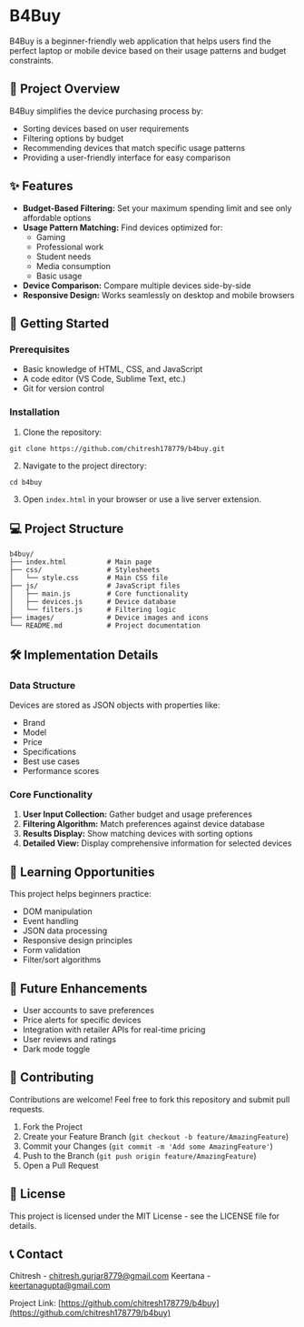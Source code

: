 # B4Buy

B4Buy is a beginner-friendly web application that helps users find the perfect laptop or mobile device based on their usage patterns and budget constraints.

## 📝 Project Overview

B4Buy simplifies the device purchasing process by:
- Sorting devices based on user requirements
- Filtering options by budget
- Recommending devices that match specific usage patterns
- Providing a user-friendly interface for easy comparison

## ✨ Features

- **Budget-Based Filtering:** Set your maximum spending limit and see only affordable options
- **Usage Pattern Matching:** Find devices optimized for:
  - Gaming
  - Professional work
  - Student needs
  - Media consumption
  - Basic usage
- **Device Comparison:** Compare multiple devices side-by-side
- **Responsive Design:** Works seamlessly on desktop and mobile browsers

## 🚀 Getting Started

### Prerequisites

- Basic knowledge of HTML, CSS, and JavaScript
- A code editor (VS Code, Sublime Text, etc.)
- Git for version control

### Installation

1. Clone the repository:
```
git clone https://github.com/chitresh178779/b4buy.git
```

2. Navigate to the project directory:
```
cd b4buy
```

3. Open `index.html` in your browser or use a live server extension.

## 💻 Project Structure

```
b4buy/
├── index.html          # Main page
├── css/                # Stylesheets
│   └── style.css       # Main CSS file
├── js/                 # JavaScript files
│   ├── main.js         # Core functionality
│   ├── devices.js      # Device database
│   └── filters.js      # Filtering logic
├── images/             # Device images and icons
└── README.md           # Project documentation
```

## 🛠️ Implementation Details

### Data Structure

Devices are stored as JSON objects with properties like:
- Brand
- Model
- Price
- Specifications
- Best use cases
- Performance scores

### Core Functionality

1. **User Input Collection:** Gather budget and usage preferences
2. **Filtering Algorithm:** Match preferences against device database
3. **Results Display:** Show matching devices with sorting options
4. **Detailed View:** Display comprehensive information for selected devices

## 🧠 Learning Opportunities

This project helps beginners practice:
- DOM manipulation
- Event handling
- JSON data processing
- Responsive design principles
- Form validation
- Filter/sort algorithms

## 🔮 Future Enhancements

- User accounts to save preferences
- Price alerts for specific devices
- Integration with retailer APIs for real-time pricing
- User reviews and ratings
- Dark mode toggle

## 🤝 Contributing

Contributions are welcome! Feel free to fork this repository and submit pull requests.

1. Fork the Project
2. Create your Feature Branch (`git checkout -b feature/AmazingFeature`)
3. Commit your Changes (`git commit -m 'Add some AmazingFeature'`)
4. Push to the Branch (`git push origin feature/AmazingFeature`)
5. Open a Pull Request

## 📜 License

This project is licensed under the MIT License - see the LICENSE file for details.

## 📞 Contact

Chitresh - [chitresh.gurjar8779@gmail.com](mailto:chitresh.gurjar8779@gmail.com)
Keertana - [keertanagupta@gmail.com](mailto:keertanagupta@gmail.com)

Project Link: [https://github.com/chitresh178779/b4buy](https://github.com/chitresh178779/b4buy)
